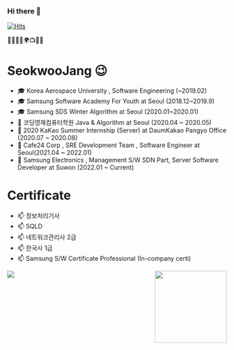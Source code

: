 ### Hi there 👋

<!--
**Jangsukwoo/Jangsukwoo** is a ✨ _special_ ✨ repository because its `README.md` (this file) appears on your GitHub profile.

Here are some ideas to get you started:

- 🔭 I’m currently working on ...
- 🌱 I’m currently learning ...
- 👯 I’m looking to collaborate on ...
- 🤔 I’m looking for help with ...
- 💬 Ask me about ...
- 📫 How to reach me: ...
- 😄 Pronouns: ...
- ⚡ Fun fact: ...
-->

[![Hits](https://hits.seeyoufarm.com/api/count/incr/badge.svg?url=https%3A%2F%2Fgithub.com%2Fhaesoo9410&count_bg=%23EB8B10&title_bg=%23684327&icon=&icon_color=%23E7E7E7&title=VISIT&edge_flat=false)](https://github.com/Jangsukwoo)

🌱🥇🚅💊🌍📺🔵🍕 

# SeokwooJang 😉

- 🎓 Korea Aerospace University , Software Engineering (~2019.02)
- 🎓 Samsung Software Academy For Youth at Seoul (2018.12~2019.9)
- 🎓 Samsung SDS Winter Algorithm at Seoul (2020.01~2020.01) 
- 👯 코딩영재컴퓨터학원 Java & Algorithm at Seoul (2020.04 ~ 2020.05)
- 🌱 2020 KaKao Summer Internship (Server) at DaumKakao Pangyo Office (2020.07 ~ 2020.08)
- 🌱 Cafe24 Corp , SRE Development Team , Software Engineer at Seoul(2021.04 ~ 2022.01)
- 🌱 Samsung Electronics , Management S/W SDN Part, Server Software Developer at Suwon (2022.01 ~ Current)

# Certificate
- 📫 정보처리기사
- 📫 SQLD 
- 📫 네트워크관리사 2급
- 📫 한국사 1급
- 📫 Samsung S/W Certificate Professional (In-company certi)

<img align='left' src="http://mazassumnida.wtf/api/v2/generate_badge?boj=rangsuk">
<img align='right' src="https://github-readme-stats.vercel.app/api?username=Jangsukwoo" height="165">
